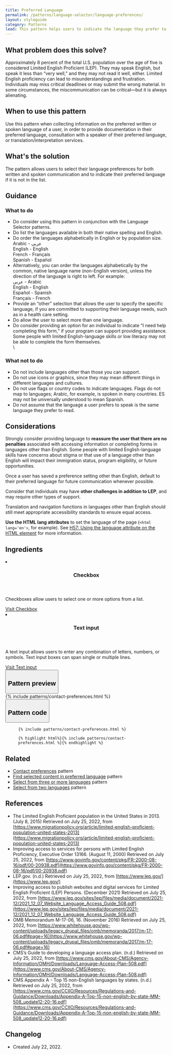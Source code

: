 ```yaml
---
title: Preferred Language
permalink: /patterns/language-selector/language-preferences/
layout: styleguide
category: Patterns
lead: This pattern helps users to indicate the language they prefer to use for either written or spoken communication.
---
```


## What problem does this solve?
Approximately 8 percent of the total U.S. population over the age of five is considered Limited English Proficient (LEP). They may speak English, but speak it less than “very well,” and they may not read it well, either. Limited English proficiency can lead to misunderstandings and frustration. Individuals may miss critical deadlines or may submit the wrong material. In some circumstances, the miscommunication can be critical—but it is always alienating.


## When to use this pattern 
Use this pattern when collecting information on the preferred written or spoken language of a user, in order to provide documentation in their preferred language, consultation with a speaker of their preferred language, or translation/interpretation services.

## What's the solution
The pattern allows users to select their language preferences for both written and spoken communication and to indicate their preferred language if it is not in the list.

## Guidance

<div class="grid-row grid-gap-3">
  <div class="tablet:grid-col-5">
    <div class="do-dont">
      <div class="do-dont__do">
      <h3 class="do-dont__heading">What to do</h3>
        <div class="do-dont__content">
          <ul>
            <li>Do consider using this pattern in conjunction with the Language Selector patterns.</li>
            <li>Do list the languages available in both their native spelling and English.</li>
            <li>Do order the languages alphabetically in English or by population size.<br/>
            Arabic - عربى<br/>
            English - English<br/>
            French - Français<br/>
            Spanish - Español</li>
            <li>Alternatively, you can order the languages alphabetically by the common, native language name (non-English version), unless the direction of the language is right to left. For example:<br/>
            عربى - Arabic<br/>
            English - English<br/>
            Español - Spanish<br/>
            Français - French</li>
            <li>Provide an “other” selection that allows the user to specify the specific language, if you are committed to supporting their language needs, such as in a health care setting.</li>
            <li>Do allow the user to select more than one language.</li>
            <li>Do consider providing an option for an individual to indicate “I need help completing this form,” if your program can support providing assistance. Some people with limited English-language skills or low literacy may not be able to complete the form themselves.</li>
\          </ul> 
        </div>
      </div>
    </div>
  </div>
  <div class="tablet:grid-col-5">
    <div class="do-dont__dont">
    <h3 class="do-dont__heading">What not to do</h3>
      <div class="do-dont__content">
          <ul>
            <li>Do not include languages other than those you can support. </li>
            <li>Do not use icons or graphics, since they may mean different things in different languages and cultures.</li>
            <li>Do not use flags or country codes to indicate languages. Flags do not map to languages; Arabic, for example, is spoken in many countries. ES may not be universally understood to mean Spanish.</li>
            <li>Do not assume that the language a user prefers to speak is the same language they prefer to read.</li>
          </ul>
      </div>
    </div>
  </div>
</div>

## Considerations
Strongly consider providing language to <b>reassure the user that there are no penalties</b> associated with accessing information or completing forms in languages other than English. Some people with limited English-language skills have concerns about stigma or that use of a language other than English will impact their immigration status, program eligibility, or future opportunities.

Once a user has saved a preference setting other than English, default to their preferred language for future communication whenever possible.

Consider that individuals may have <b>other challenges in addition to LEP</b>, and may require other types of support.

Translation and navigation functions in languages other than English should still meet appropriate accessibility standards to ensure equal access.

<b>Use the HTML lang attributes</b> to set the language of the page (`<html lang='en'>`, for example). See [H57: Using the language attribute on the HTML element](https://www.w3.org/WAI/WCAG21/Techniques/html/H57) for more information.


## Ingredients

<div class="usa-card-group flex-row margin-top-2">
  <li
  class="usa-card site-component-card grid-col-4 tablet:grid-col-4 margin-bottom-2"
  role="region"
  aria-atomic="true"
  aria-label="Visit Toggle"
  data-meta="Visit Toggle">
      <div class="usa-card__container">
      <header class="usa-card__header">
          <h3 class="usa-card__heading font-lang-lg">Checkbox</h3>
      </header>
      <div class="usa-card__body font-lang-sm">
          <p>Checkboxes allow users to select one or more options from a list.</p>
          <a href="/components/checkbox/">Visit Checkbox</a>
      </div>
      </div>
  </li>
  <li
  class="usa-card site-component-card grid-col-4 tablet:grid-col-4 margin-bottom-2"
  role="region"
  aria-atomic="true"
  aria-label="Visit Toggle"
  data-meta="Visit Toggle">
      <div class="usa-card__container">
      <header class="usa-card__header">
          <h3 class="usa-card__heading font-lang-lg">Text input</h3>
      </header>
      <div class="usa-card__body font-lang-sm">
          <p>A text input allows users to enter any combination of letters, numbers, or symbols. Text input boxes can span single or multiple lines.</p>
          <a href="/components/text-input/">Visit Text input</a>
      </div>
      </div>
  </li>
</div>

<div class="usa-accordion usa-accordion--bordered site-accordion-code site-component-preview">
  <button class="usa-accordion__button" aria-controls="accordion-preview" aria-expanded="true"><h2 id="pattern-preview">Pattern preview</h2></button>
  <div id="accordion-preview" class="usa-accordion__content">
    {% include patterns/contact-preferences.html %}
  </div>
</div>
<div class="usa-accordion usa-accordion--bordered site-accordion-code site-component-preview">
  <button class="usa-accordion__button" aria-controls="accordion-code" aria-expanded="false"><h2 id="pattern-code">Pattern code</h2></button>
  <div id="accordion-code" class="usa-accordion__content highlight-code">
    <div class="usa-sr-only">
      <figure class="highlight"><pre><code class="language-html" data-lang="html">{% include patterns/contact-preferences.html %}</code></pre></figure>
    </div>
    <figure class="highlight"><pre><code class="language-html" data-lang="html">{% highlight html%}{% include patterns/contact-preferences.html %}{% endhighlight %}</code></pre></figure>
  </div>
</div>

## Related

- <a href="../create-a-profile/contact-preferences/">Contact preferences</a> pattern
- <a href="../selected-content/">Find selected content in preferred language</a> pattern
- <a href="../more-than-three-languages/">Select from three or more languages</a> pattern
- <a href="../two-languages/">Select from two languages</a> pattern


## References
- The Limited English Proficient population in the United States in 2013. (July 8, 2015) Retrieved on July 25, 2022, from [https://www.migrationpolicy.org/article/limited-english-proficient-population-united-states-2013](https://www.migrationpolicy.org/article/limited-english-proficient-population-united-states-2013)
- Improving access to services for persons with Limited English Proficiency, Executive Order 13166. (August 11, 2000) Retrieved on July 25, 2022, from [https://www.govinfo.gov/content/pkg/FR-2000-08-16/pdf/00-20938.pdf](https://www.govinfo.gov/content/pkg/FR-2000-08-16/pdf/00-20938.pdf)
- LEP.gov. (n.d.) Retrieved on July 25, 2022, from [https://www.lep.gov/](https://www.lep.gov/)
- Improving access to publish websites and digital services for Limited English Proficient (LEP) Persons. (December 2021) Retrieved on July 25, 2022, from [https://www.lep.gov/sites/lep/files/media/document/2021-12/2021_12_07_Website_Language_Access_Guide_508.pdf](https://www.lep.gov/sites/lep/files/media/document/2021-12/2021_12_07_Website_Language_Access_Guide_508.pdf)
- OMB Memorandum M-17-06, 16. (November 2016) Retrieved on July 25, 2022, from [https://www.whitehouse.gov/wp-content/uploads/legacy_drupal_files/omb/memoranda/2017/m-17-06.pdf#page=16](https://www.whitehouse.gov/wp-content/uploads/legacy_drupal_files/omb/memoranda/2017/m-17-06.pdf#page=16)
- CMS’s Guide to developing a language access plan. (n.d.) Retrieved on July 25, 2022, from [https://www.cms.gov/About-CMS/Agency-Information/OMH/Downloads/Language-Access-Plan-508.pdf](https://www.cms.gov/About-CMS/Agency-Information/OMH/Downloads/Language-Access-Plan-508.pdf)
- CMS Appendix A - Top 15 non-English languages by states. (n.d.) Retrieved on July 25, 2022, from [https://www.cms.gov/CCIIO/Resources/Regulations-and-Guidance/Downloads/Appendix-A-Top-15-non-english-by-state-MM-508_update12-20-16.pdf](https://www.cms.gov/CCIIO/Resources/Regulations-and-Guidance/Downloads/Appendix-A-Top-15-non-english-by-state-MM-508_update12-20-16.pdf)


## Changelog
- Created July 22, 2022.
